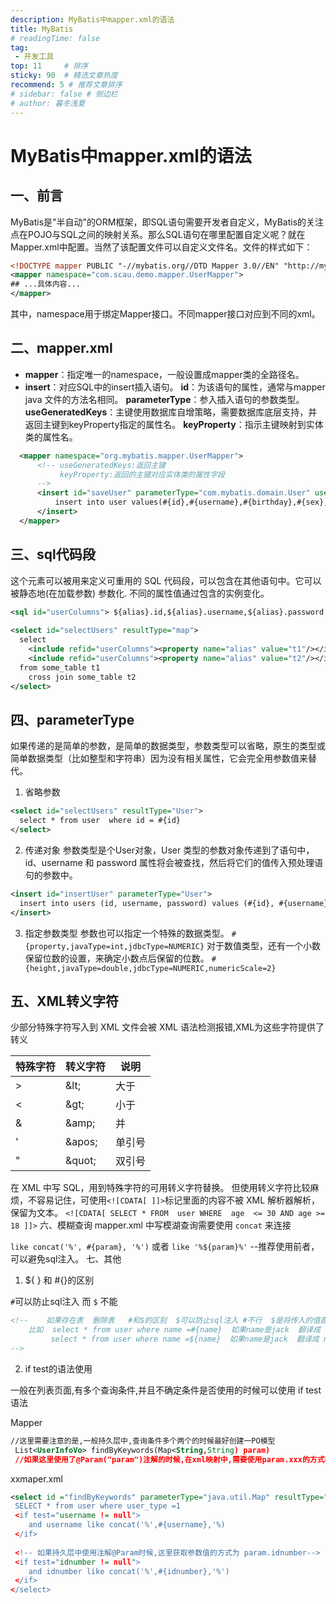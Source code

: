 ```yaml
---
description: MyBatis中mapper.xml的语法
title: MyBatis
# readingTime: false
tag:
 - 开发工具
top: 11     # 排序
sticky: 90  # 精选文章热度
recommend: 5 # 推荐文章排序
# sidebar: false # 侧边栏
# author: 暮冬浅夏
---
```

# MyBatis中mapper.xml的语法
## 一、前言
MyBatis是"半自动"的ORM框架，即SQL语句需要开发者自定义，MyBatis的关注点在POJO与SQL之间的映射关系。那么SQL语句在哪里配置自定义呢？就在Mapper.xml中配置。当然了该配置文件可以自定义文件名。文件的样式如下：
```xml
<!DOCTYPE mapper PUBLIC "-//mybatis.org//DTD Mapper 3.0//EN" "http://mybatis.org/dtd/mybatis-3-mapper.dtd" >
<mapper namespace="com.scau.demo.mapper.UserMapper">
## ...具体内容...
</mapper>
```
其中，namespace用于绑定Mapper接口。不同mapper接口对应到不同的xml。

## 二、mapper.xml
- **mapper**：指定唯一的namespace，一般设置成mapper类的全路径名。
- **insert**：对应SQL中的insert插入语句。
**id**：为该语句的属性，通常与mapper java 文件的方法名相同。
**parameterType**：参入插入语句的参数类型。
**useGeneratedKeys**：主键使用数据库自增策略，需要数据库底层支持，并返回主键到keyProperty指定的属性名。
**keyProperty**：指示主键映射到实体类的属性名。
```xml
  <mapper namespace="org.mybatis.mapper.UserMapper">
      <!-- useGeneratedKeys:返回主键
           keyProperty:返回的主键对应实体类的属性字段
      -->
      <insert id="saveUser" parameterType="com.mybatis.domain.User" useGeneratedKeys="true" keyProperty="id">
          insert into user values(#{id},#{username},#{birthday},#{sex},#{address})
      </insert>
  </mapper>
```
## 三、sql代码段
这个元素可以被用来定义可重用的 SQL 代码段，可以包含在其他语句中。它可以被静态地(在加载参数) 参数化. 不同的属性值通过包含的实例变化。
```xml
<sql id="userColumns"> ${alias}.id,${alias}.username,${alias}.password </sql>
 
<select id="selectUsers" resultType="map">
  select
    <include refid="userColumns"><property name="alias" value="t1"/></include>,
    <include refid="userColumns"><property name="alias" value="t2"/></include>
  from some_table t1
    cross join some_table t2
</select>
```
## 四、parameterType
如果传递的是简单的参数，是简单的数据类型，参数类型可以省略，原生的类型或简单数据类型（比如整型和字符串）因为没有相关属性，它会完全用参数值来替代。

1. 省略参数
  ```xml
  <select id="selectUsers" resultType="User">
    select * from user  where id = #{id}
  </select>
  ```
2. 传递对象
  参数类型是个User对象，User 类型的参数对象传递到了语句中，id、username 和 password 属性将会被查找，然后将它们的值传入预处理语句的参数中。
  ```xml
  <insert id="insertUser" parameterType="User">
    insert into users (id, username, password) values (#{id}, #{username}, #{password})
  </insert>
  ```

3. 指定参数类型
参数也可以指定一个特殊的数据类型。
`#{property,javaType=int,jdbcType=NUMERIC}`
对于数值类型，还有一个小数保留位数的设置，来确定小数点后保留的位数。
`#{height,javaType=double,jdbcType=NUMERIC,numericScale=2}`
## 五、XML转义字符
少部分特殊字符写入到 XML 文件会被 XML 语法检测报错,XML为这些字符提供了转义

特殊字符| 转义字符|说明
-------|----------|------
\>     |\&lt;     |大于
\<     |\&gt;     |小于
&      |\&amp;    |并
'      |\&apos;   |单引号
"      |\&quot;   |双引号

在 XML 中写 SQL，用到特殊字符的可用转义字符替换。
但使用转义字符比较麻烦，不容易记住，可使用`<![CDATA[ ]]>`标记里面的内容不被 XML 解析器解析，保留为文本。
`<![CDATA[ SELECT * FROM  user WHERE  age  <= 30 AND age >= 18 ]]>`
六、模糊查询
mapper.xml 中写模湖查询需要使用 `concat` 来连接

 `like concat('%', #{param}, '%')`  或者 `like '%${param}%'`  --推荐使用前者，可以避免sql注入。
七、其他
 1. ${ } 和 #{}的区别

`#`可以防止sql注入 而 `$` 不能
```xml
<!--    如果存在表  删除表   #和$的区别  $可以防止sql注入 #不行  $是将传入的值直接显示 不会进行转换
    比如  select * from user where name =#{name}  如果name是jack  翻译成 name ='jack'
         select * from user where name =${name}  如果name是jack  翻译成 name = jack
-->
```
2. if test的语法使用

一般在列表页面,有多个查询条件,并且不确定条件是否使用的时候可以使用 if test语法

Mapper
```xml
//这里需要注意的是,一般持久层中,查询条件多个两个的时候最好创建一PO模型
 List<UserInfoVo> findByKeywords(Map<String,String) param)
 //如果这里使用了@Param("param")注解的时候,在xml映射中,需要使用param.xxx的方式获取参数
```
xxmaper.xml
```xml
<select id ="findByKeywords" parameterType="java.util.Map" resultType="com.example.test.vo.UserInfoVo>
 SELECT * from user where user_type =1 
 <if test="username != null">
    and username like concat('%',#{username},'%)
 </if>
 
 <!-- 如果持久层中使用注解@Param时候,这里获取参数值的方式为 param.idnumber-->
 <if test="idnumber != null">
    and idnumber like concat('%',#{idnumber},'%')
 </if>
</select>
```